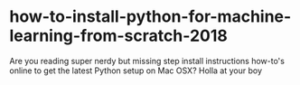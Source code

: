 # how-to-install-python-for-machine-learning-from-scratch-2018
Are you reading super nerdy but missing step install instructions how-to's online to get the latest Python setup on Mac OSX? Holla at your boy
